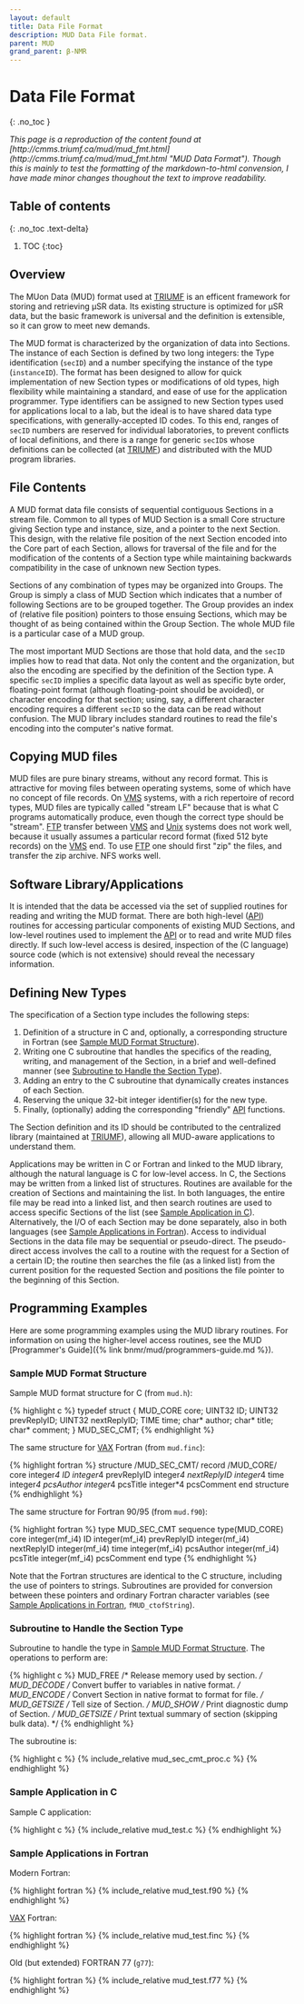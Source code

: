 ```yaml
---
layout: default
title: Data File Format
description: MUD Data File format.
parent: MUD
grand_parent: β-NMR
---
```


# Data File Format
{: .no_toc }

<i>
This page is a reproduction of the content found at
[http://cmms.triumf.ca/mud/mud_fmt.html](http://cmms.triumf.ca/mud/mud_fmt.html "MUD Data Format").
Though this is mainly to test the formatting of the markdown-to-html convension,
I have made minor changes thoughout the text to improve readability.
</i>

## Table of contents
{: .no_toc .text-delta}

1. TOC
{:toc}

## Overview

The MUon Data (MUD) format used at [TRIUMF] is an
efficent framework for storing and retrieving μSR data.
Its existing structure is optimized for μSR data,
but the basic framework is universal and the definition is extensible,
so it can grow to meet new demands.

The MUD format is characterized by the organization of data into Sections.
The instance of each Section is defined by two long integers:
the Type identification (`secID`) and
a number specifying the instance of the type (`instanceID`).
The format has been designed to allow for quick implementation of
new Section types or modifications of old types,
high flexibility while maintaining a standard,
and ease of use for the application programmer.
Type identifiers can be assigned to
new Section types used for applications local to a lab,
but the ideal is to have shared data type specifications,
with generally-accepted ID codes.
To this end,
ranges of `secID` numbers are reserved for individual laboratories,
to prevent conflicts of local definitions,
and there is a range for generic `secID`s whose definitions can be collected
(at [TRIUMF]) and distributed with the MUD program libraries.

## File Contents

A MUD format data file consists of
sequential contiguous Sections in a stream file.
Common to all types of MUD Section is a small Core structure giving
Section type and instance, size, and a pointer to the next Section.
This design, with the relative file position of the
next Section encoded into the Core part of each Section,
allows for traversal of the file and for the modification of
the contents of a Section type while maintaining backwards compatibility in
the case of unknown new Section types.

Sections of any combination of types may be organized into Groups.
The Group is simply a class of MUD Section which indicates that
a number of following Sections are to be grouped together.
The Group provides an index of (relative file position)
pointers to those ensuing Sections,
which may be thought of as being contained within the Group Section.
The whole MUD file is a particular case of a MUD group.

The most important MUD Sections are those that hold data,
and the `secID` implies how to read that data.
Not only the content and the organization,
but also the encoding are specified by the definition of the Section type.
A specific `secID` implies a specific
data layout as well as specific byte order,
floating-point format (although floating-point should be avoided),
or character encoding for that section;
using, say, a different character encoding requires a
different `secID` so the data can be read without confusion.
The MUD library includes standard routines to read the
file's encoding into the computer's native format.

## Copying MUD files

MUD files are pure binary streams, without any record format.
This is attractive for moving files between operating systems,
some of which have no concept of file records.
On [VMS] systems, with a rich repertoire of record types,
MUD files are typically called "stream LF" because
that is what C programs automatically produce,
even though the correct type should be "stream".
[FTP] transfer between [VMS] and [Unix] systems does not work well,
because it usually assumes a particular record format
(fixed 512 byte records) on the [VMS] end.
To use [FTP] one should first "zip" the files, and transfer the zip archive.
NFS works well.

## Software Library/Applications

It is intended that the data be accessed via the set of
supplied routines for reading and writing the MUD format.
There are both high-level ([API]) routines for
accessing particular components of existing MUD Sections,
and low-level routines used to implement the [API] or
to read and write MUD files directly.
If such low-level access is desired,
inspection of the (C language) source code (which is not extensive)
should reveal the necessary information.

## Defining New Types

The specification of a Section type includes the following steps:

1. Definition of a structure in C and, optionally,
   a corresponding structure in Fortran
   (see [Sample MUD Format Structure](#sample-mud-format-structure)).
2. Writing one C subroutine that handles the specifics of the reading,
   writing, and management of the Section, in a brief and well-defined manner
   (see [Subroutine to Handle the Section Type](#subroutine-to-handle-the-section-type)).
3. Adding an entry to the C subroutine that dynamically creates instances of
   each Section.
4. Reserving the unique 32-bit integer identifier(s) for the new type.
5. Finally, (optionally) adding the corresponding "friendly" [API] functions.

The Section definition and its ID should be contributed to the
centralized library (maintained at [TRIUMF]),
allowing all MUD-aware applications to understand them.

Applications may be written in C or Fortran and linked to the MUD library,
although the natural language is C for low-level access.
In C, the Sections may be written from a linked list of structures.
Routines are available for the creation of Sections and maintaining the list.
In both languages, the entire file may be read into a linked list,
and then search routines are used to access specific Sections of the list
(see [Sample Application in C](#sample-application-in-c)).
Alternatively, the I/O of each Section may be done separately,
also in both languages
(see [Sample Applications in Fortran](#sample-applications-in-fortran)).
Access to individual Sections in the data file may be
sequential or pseudo-direct.
The pseudo-direct access involves the call to a
routine with the request for a Section of a certain ID;
the routine then searches the file (as a linked list)
from the current position for the requested Section and
positions the file pointer to the beginning of this Section.

## Programming Examples

Here are some programming examples using the MUD library routines.
For information on using the higher-level access routines,
see the MUD [Programmer's Guide]({% link bnmr/mud/programmers-guide.md %}).

### Sample MUD Format Structure

Sample MUD format structure for C (from `mud.h`):

{% highlight c %}
typedef struct {
    MUD_CORE    core;
    UINT32  ID;
    UINT32  prevReplyID;
    UINT32  nextReplyID;
    TIME    time;
    char*   author;
    char*   title;
    char*   comment;
} MUD_SEC_CMT;
{% endhighlight %}

The same structure for [VAX] Fortran (from `mud.finc`):

{% highlight fortran %}
structure /MUD_SEC_CMT/
   record /MUD_CORE/ core
   integer*4  ID
   integer*4  prevReplyID
   integer*4  nextReplyID
   integer*4  time
   integer*4  pcsAuthor
   integer*4  pcsTitle
   integer*4  pcsComment
end structure
{% endhighlight %}

The same structure for Fortran 90/95 (from `mud.f90`):

{% highlight fortran %}
type MUD_SEC_CMT
   sequence
   type(MUD_CORE) core
   integer(mf_i4)  ID
   integer(mf_i4)  prevReplyID
   integer(mf_i4)  nextReplyID
   integer(mf_i4)  time
   integer(mf_i4)  pcsAuthor
   integer(mf_i4)  pcsTitle
   integer(mf_i4)  pcsComment
end type
{% endhighlight %}

Note that the Fortran structures are identical to the C structure,
including the use of pointers to strings.
Subroutines are provided for conversion between these pointers and
ordinary Fortran character variables
(see [Sample Applications in Fortran](#sample-applications-in-fortran),
`fMUD_ctofString`).

### Subroutine to Handle the Section Type

Subroutine to handle the type in
[Sample MUD Format Structure](#sample-mud-format-structure).
The operations to perform are:

{% highlight c %}
MUD_FREE    /* Release memory used by section. */
MUD_DECODE  /* Convert buffer to variables in native format. */
MUD_ENCODE  /* Convert Section in native format to format for file. */
MUD_GETSIZE /* Tell size of Section. */
MUD_SHOW    /* Print diagnostic dump of Section. */
MUD_GETSIZE /* Print textual summary of section (skipping bulk data). */
{% endhighlight %}

The subroutine is:

{% highlight c %}
{% include_relative mud_sec_cmt_proc.c %}
{% endhighlight %}

### Sample Application in C

Sample C application:

{% highlight c %}
{% include_relative mud_test.c %}
{% endhighlight %}

### Sample Applications in Fortran

Modern Fortran:

{% highlight fortran %}
{% include_relative mud_test.f90 %}
{% endhighlight %}

[VAX] Fortran:

{% highlight fortran %}
{% include_relative mud_test.finc %}
{% endhighlight %}

Old (but extended) FORTRAN 77 (`g77`):

{% highlight fortran %}
{% include_relative mud_test.f77 %}
{% endhighlight %}

[API]: https://en.wikipedia.org/wiki/API
[FTP]: https://en.wikipedia.org/wiki/File_Transfer_Protocol
[TRIUMF]: https://www.triumf.ca/
[Unix]: https://en.wikipedia.org/wiki/Unix
[VAX]: https://en.wikipedia.org/wiki/VAX
[VMS]: https://en.wikipedia.org/wiki/OpenVMS
